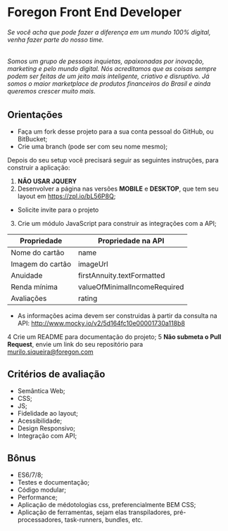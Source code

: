 Foregon Front End Developer
============================

###### Se você acha que pode fazer a diferença em um mundo 100% digital, venha fazer parte do nosso time.

###### Somos um grupo de pessoas inquietas, apaixonadas por inovação, marketing e pelo mundo digital. Nós acreditamos que as coisas sempre podem ser feitas de um jeito mais inteligente, criativo e disruptivo. Já somos o maior marketplace de produtos financeiros do Brasil e ainda queremos crescer muito mais.

Orientações
-----
* Faça um fork desse projeto para a sua conta pessoal do GitHub, ou BitBucket;
* Crie uma branch (pode ser com seu nome mesmo);

Depois do seu setup você precisará seguir as seguintes instruções, para construir a aplicação:

1. **NÃO USAR JQUERY**
2. Desenvolver a página nas versões **MOBILE** e **DESKTOP**, que tem seu layout em https://zpl.io/bL56P8Q;

  * Solicite invite para o projeto

3. Crie um módulo JavaScript para construir as integrações com a API;
  
Propriedade | Propriedade na API 
--- | ---
Nome do cartão | name
Imagem do cartão | imageUrl
Anuidade | firstAnnuity.textFormatted
Renda mínima | valueOfMinimalIncomeRequired
Avaliações | rating

  * As informações acima devem ser construidas à partir da consulta na API: 
   http://www.mocky.io/v2/5d164fc10e00001730a118b8
  
4 Crie um README para documentação do projeto;
5 **Não submeta o Pull Request**, envie um link do seu repositório para murilo.siqueira@foregon.com


Critérios de avaliação
-----
* Semântica Web;
* CSS;
* JS;
* Fidelidade ao layout;
* Acessibilidade;
* Design Responsivo;
* Integração com API;

Bônus
-----
* ES6/7/8;
* Testes e documentação;
* Código modular;
* Performance;
* Aplicação de médotologias css, preferencialmente BEM CSS;
* Aplicação de ferramentas, sejam elas transpiladores, pré-processadores, task-runners, bundles, etc.
